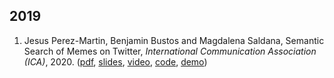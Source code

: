 ## 2019

1. Jesus Perez-Martin, Benjamin Bustos and Magdalena Saldana, Semantic Search of Memes on Twitter, *International Communication Association (ICA)*, 2020. ([pdf](https://arxiv.org/pdf/2002.01462.pdf), [slides](https://bit.ly/3dQC0JY), [video](https://bit.ly/2zaWZbH), [code](https://github.com/jssprz/SemanticMemes.git), [demo](https://bit.ly/3bi3net))
